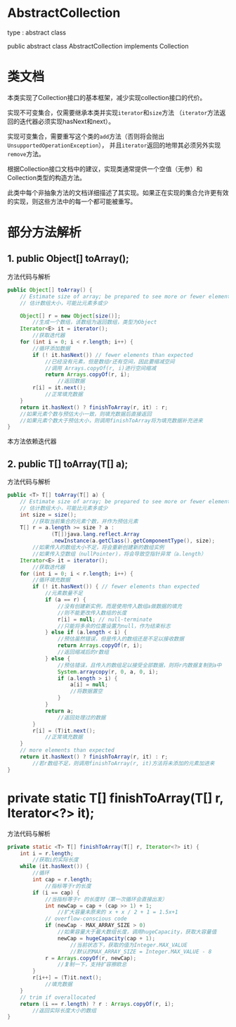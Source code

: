 # AbstractCollection
type : abstract class

public abstract class AbstractCollection<E> implements Collection<E>

# 类文档

本类实现了Collection接口的基本框架，减少实现collection接口的代价。

实现不可变集合，仅需要继承本类并实现``iterator``和``size``方法
（``iterator``方法返回的迭代器必须实现hasNext和next）。

实现可变集合，需要重写这个类的``add``方法（否则将会抛出``UnsupportedOperationException``），
并且``iterator``返回的地带其必须另外实现``remove``方法。

根据Collection接口文档中的建议，实现类通常提供一个空值（无参）和Collection类型的构造方法。

此类中每个非抽象方法的文档详细描述了其实现。如果正在实现的集合允许更有效的实现，则这些方法中的每一个都可能被重写。

# 部分方法解析
## 1. public Object[] toArray();
方法代码与解析
```java
public Object[] toArray() {
    // Estimate size of array; be prepared to see more or fewer elements
    // 估计数组大小，可能比元素多或少

    Object[] r = new Object[size()];
        //生成一个数组，该数组为返回数组，类型为Object
    Iterator<E> it = iterator();
        //获取迭代器
    for (int i = 0; i < r.length; i++) {
        //循环添加数据
        if (! it.hasNext()) // fewer elements than expected
            //已经没有元素，但是数组r还有空间，因此要缩减空间
            //调用 Arrays.copyOf(r, i)进行空间缩减
            return Arrays.copyOf(r, i);
                //返回数据
        r[i] = it.next();
            //正常填充数据
    }
    return it.hasNext() ? finishToArray(r, it) : r;
    //如果元素个数与预估大小一致，则填充数据后直接返回
    //如果元素个数大于预估大小，则调用finishToArray将为填充数据补充进来
} 
```
本方法依赖迭代器

## 2. public <T> T[] toArray(T[] a);
方法代码与解析
```java
public <T> T[] toArray(T[] a) {
    // Estimate size of array; be prepared to see more or fewer elements
    // 估计数组大小，可能比元素多或少
    int size = size();
        //获取当前集合的元素个数，并作为预估元素
    T[] r = a.length >= size ? a :
              (T[])java.lang.reflect.Array
              .newInstance(a.getClass().getComponentType(), size);
        //如果传入的数组大小不足，将会重新创建新的数组实例
        //如果传入空数组（nullPointer)，将会导致空指针异常（a.length）
    Iterator<E> it = iterator();
        //获取迭代器
    for (int i = 0; i < r.length; i++) {
        //循环填充数据
        if (! it.hasNext()) { // fewer elements than expected
            //元素数量不足
            if (a == r) {
                //没有创建新实例，而是使用传入数组a做数据的填充
                //则不能更改传入数组的长度
                r[i] = null; // null-terminate
                //只能将多余的位置设置为null，作为结束标志
            } else if (a.length < i) {
                //预估虽然错误，但是传入的数组还是不足以接收数据
                return Arrays.copyOf(r, i);
                //返回缩减后的r数组
            } else {
                //预估错误，且传入的数组足以接受全部数据，则将r内数据复制到a中
                System.arraycopy(r, 0, a, 0, i);
                if (a.length > i) {
                    a[i] = null;
                    //将数据置空
                }
            }
            return a;
                //返回处理过的数据
        }
        r[i] = (T)it.next();
            //正常填充数据
    }
    // more elements than expected
    return it.hasNext() ? finishToArray(r, it) : r;
        //若r数组不足，则调用finishToArray(r, it)方法将未添加的元素加进来
}
```

# private static <T> T[] finishToArray(T[] r, Iterator<?> it);
方法代码与解析
```java
private static <T> T[] finishToArray(T[] r, Iterator<?> it) {
    int i = r.length;
        //获取i的实际长度
    while (it.hasNext()) {
        //循环
        int cap = r.length;
            //指标等于r的长度
        if (i == cap) {
            //当指标等于r 的长度时（第一次循环会直接出发）
            int newCap = cap + (cap >> 1) + 1;
                //扩大容量未原来的 x + x / 2 + 1 = 1.5x+1
            // overflow-conscious code
            if (newCap - MAX_ARRAY_SIZE > 0)
                //如果容量大于最大数组长度，调用hugeCapacity，获取大容量值
                newCap = hugeCapacity(cap + 1);
                    //当前状态下，获取的值为Integer.MAX_VALUE
                    //默认的MAX_ARRAY_SIZE = Integer.MAX_VALUE - 8
            r = Arrays.copyOf(r, newCap);
                //复制一下，支持扩容擦欧总
        }
        r[i++] = (T)it.next();
            //填充数据
    }
    // trim if overallocated
    return (i == r.length) ? r : Arrays.copyOf(r, i);
        //返回实际长度大小的数组
}
```